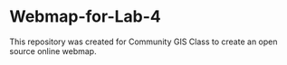 # Webmap-for-Lab-4
This repository was created for Community GIS Class to create an open source online webmap.
